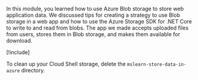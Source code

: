 In this module, you learned how to use Azure Blob storage to store web application data. We discussed tips for creating a strategy to use Blob storage in a web app and how to use the Azure Storage SDK for .NET Core to write to and read from blobs. The app we made accepts uploaded files from users, stores them in Blob storage, and makes them available for download.

[!include[](../../../includes/azure-sandbox-cleanup.md)]

To clean up your Cloud Shell storage, delete the `mslearn-store-data-in-azure` directory.

<!---TODO: Remove further reading
## Further reading

- **Securely storing secrets like connection strings**: The most robust end-to-end solution for storing secret configuration values is Azure Key Vault. See [here](https://docs.microsoft.com/aspnet/core/security/key-vault-configuration?view=aspnetcore-2.1&tabs=aspnetcore2x) for information about using Key Vault in an ASP.NET Core application. Alternatively, you can safely store connection strings in App Service application settings and use the [ASP.NET Core Secret Manager tool](https://docs.microsoft.com/aspnet/core/security/app-secrets?view=aspnetcore-2.1&tabs=windows) to support developer environments.
- [Uploading large files with streaming in ASP.NET Core](https://docs.microsoft.com/aspnet/core/mvc/models/file-uploads?view=aspnetcore-2.1#uploading-large-files-with-streaming)
- [Blob concurrency: AccessConditions and blob leases](https://azure.microsoft.com/blog/managing-concurrency-in-microsoft-azure-storage-2/)
- [Granting limited access to Azure Storage object with shared access signatures](https://docs.microsoft.com/azure/storage/common/storage-dotnet-shared-access-signature-part-1)
- [Indexing Blob storage with Azure Search](https://docs.microsoft.com/azure/search/search-howto-indexing-azure-blob-storage)
- [Container and blob name restrictions](https://docs.microsoft.com/rest/api/storageservices/naming-and-referencing-containers--blobs--and-metadata#resource-names)
--->